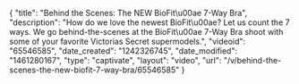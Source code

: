 {
    "title": "Behind the Scenes: The NEW BioFit\u00ae 7-Way Bra",
    "description": "How do we love the newest BioFit\u00ae? Let us count the 7 ways. We go behind-the-scenes at the BioFit\u00ae 7-Way Bra shoot with some of your favorite Victorias Secret supermodels.",
    "videoid": "65546585",
    "date_created": "1242326745",
    "date_modified": "1461280167",
    "type": "captivate",
    "layout": "video",
    "url": "\/v\/behind-the-scenes-the-new-biofit-7-way-bra\/65546585"
}